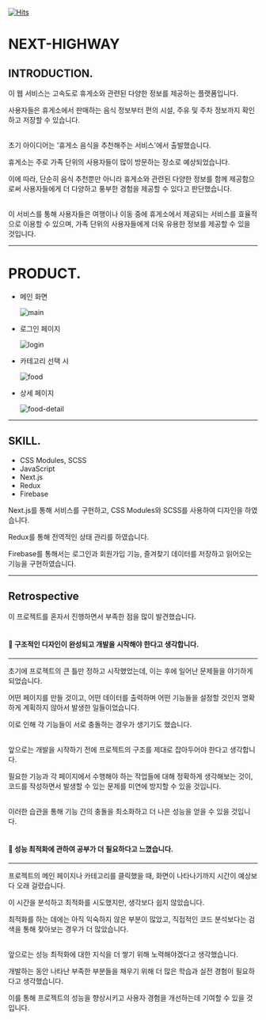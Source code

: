 [![Hits](https://hits.seeyoufarm.com/api/count/incr/badge.svg?url=https%3A%2F%2Fgithub.com%2FKimDongGyun23%2Fnext-highway&count_bg=%23C97D4C&title_bg=%23462601&icon=opsgenie.svg&icon_color=%23E7E7E7&title=come+to+me&edge_flat=false)](https://hits.seeyoufarm.com)
  
# NEXT-HIGHWAY
## INTRODUCTION.

이 웹 서비스는 고속도로 휴게소와 관련된 다양한 정보를 제공하는 플랫폼입니다. 

사용자들은 휴게소에서 판매하는 음식 정보부터 편의 시설, 주유 및 주차 정보까지 확인하고 저장할 수 있습니다.<br/><br/>

초기 아이디어는 '휴게소 음식을 추천해주는 서비스'에서 출발했습니다. 

휴게소는 주로 가족 단위의 사용자들이 많이 방문하는 장소로 예상되었습니다. 

이에 따라, 단순히 음식 추천뿐만 아니라 휴게소와 관련된 다양한 정보를 함께 제공함으로써 사용자들에게 더 다양하고 풍부한 경험을 제공할 수 있다고 판단했습니다.<br/><br/>

이 서비스를 통해 사용자들은 여행이나 이동 중에 휴게소에서 제공되는 서비스를 효율적으로 이용할 수 있으며, 가족 단위의 사용자들에게 더욱 유용한 정보를 제공할 수 있을 것입니다.

---

# PRODUCT.

- 메인 화면

  ![main](https://github.com/KimDongGyun23/next-highway/assets/104538667/48224f12-b6a2-4560-9131-cb6a8d8939a6)
    
- 로그인 페이지
    
    ![login](https://github.com/KimDongGyun23/next-highway/assets/104538667/0015ee52-5b86-4202-acbb-89626a7ee6d3)
    
- 카테고리 선택 시
    
    ![food](https://github.com/KimDongGyun23/next-highway/assets/104538667/a1a76216-498d-402d-94ef-dbbef934589a)
    
- 상세 페이지
    
    ![food-detail](https://github.com/KimDongGyun23/next-highway/assets/104538667/db792e5a-4d70-4c58-a57e-82852000b82d)
    
---

## SKILL.

- CSS Modules, SCSS
- JavaScript
- Next.js
- Redux
- Firebase

Next.js를 통해 서비스를 구현하고,  CSS Modules와 SCSS를 사용하여 디자인을 하였습니다.

Redux를 통해 전역적인 상태 관리를 하였습니다.

Firebase를 통해서는 로그인과 회원가입 기능, 즐겨찾기 데이터를 저장하고 읽어오는 기능을 구현하였습니다.

---

## Retrospective

이 프로젝트를 혼자서 진행하면서 부족한 점을 많이 발견했습니다.<br/><br/>

#### 🐽 구조적인 디자인이 완성되고 개발을 시작해야 한다고 생각합니다. <br/>
---

초기에 프로젝트의 큰 틀만 정하고 시작했었는데, 이는 후에 일어난 문제들을 야기하게 되었습니다. 

어떤 페이지를 만들 것이고, 어떤 데이터를 출력하며 어떤 기능들을 설정할 것인지 명확하게 계획하지 않아서 발생한 일들이었습니다. 

이로 인해 각 기능들이 서로 충돌하는 경우가 생기기도 했습니다.<br/><br/>

앞으로는 개발을 시작하기 전에 프로젝트의 구조를 제대로 잡아두어야 한다고 생각합니다. 

필요한 기능과 각 페이지에서 수행해야 하는 작업들에 대해 정확하게 생각해보는 것이, 코드를 작성하면서 발생할 수 있는 문제를 미연에 방지할 수 있을 것입니다. <br/><br/>

이러한 습관을 통해 기능 간의 충돌을 최소화하고 더 나은 성능을 얻을 수 있을 것입니다.<br/><br/>

#### 🐽 성능 최적화에 관하여 공부가 더 필요하다고 느꼈습니다. <br/>
---

프로젝트의 메인 페이지나 카테고리를 클릭했을 때, 화면이 나타나기까지 시간이 예상보다 오래 걸렸습니다. 

이 시간을 분석하고 최적화를 시도했지만, 생각보다 쉽지 않았습니다. 

최적화를 하는 데에는 아직 익숙하지 않은 부분이 많았고, 직접적인 코드 분석보다는 검색을 통해 찾아보는 경우가 더 많았습니다.<br/><br/>

앞으로는 성능 최적화에 대한 지식을 더 쌓기 위해 노력해야겠다고 생각했습니다. 

개발하는 동안 나타난 부족한 부분들을 채우기 위해 더 많은 학습과 실전 경험이 필요하다고 생각했습니다. 

이를 통해 프로젝트의 성능을 향상시키고 사용자 경험을 개선하는데 기여할 수 있을 것입니다.
